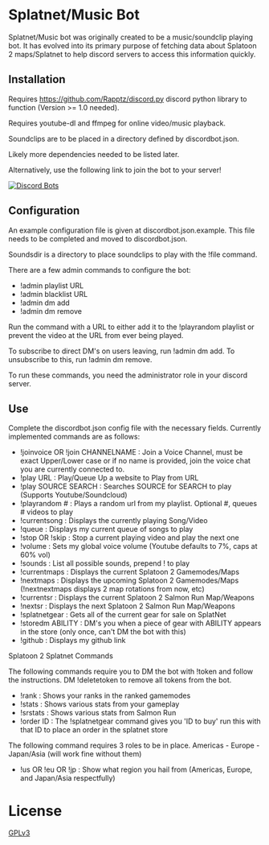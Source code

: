 # Splatnet/Music Bot
Splatnet/Music bot was originally created to be a music/soundclip playing bot. It 
has evolved into its primary purpose of fetching data about Splatoon 2 
maps/Splatnet to help discord servers to access this information 
quickly.

## Installation
Requires https://github.com/Rapptz/discord.py discord python library to 
function (Version >= 1.0 needed).

Requires youtube-dl and ffmpeg for online video/music playback.

Soundclips are to be placed in a directory defined by discordbot.json.

Likely more dependencies needed to be listed later.

Alternatively, use the following link to join the bot to your server!

[![Discord Bots](https://discordbots.org/api/widget/542488723128844312.svg)](https://discordbots.org/bot/542488723128844312)

## Configuration
An example configuration file is given at discordbot.json.example.
This file needs to be completed and moved to discordbot.json.

Soundsdir is a directory to place soundclips to play with the !file
command.

There are a few admin commands to configure the bot:
 - !admin playlist URL
 - !admin blacklist URL
 - !admin dm add
 - !admin dm remove

Run the command with a URL to either add it to the !playrandom playlist or prevent the video at the URL from ever being played.

To subscribe to direct DM's on users leaving, run !admin dm add. To unsubscribe to this, run !admin dm remove.

To run these commands, you need the administrator role in your discord server.

## Use
Complete the discordbot.json config file with the necessary fields. 
Currently implemented commands are as follows:
 - !joinvoice OR !join CHANNELNAME : Join a Voice Channel, must be exact
   Upper/Lower case or if no name is provided, join the voice chat you
   are currently connected to.
 - !play URL : Play/Queue Up a website to Play from URL
 - !play SOURCE SEARCH : Searches SOURCE for SEARCH to play (Supports
   Youtube/Soundcloud)
 - !playrandom # : Plays a random url from my playlist. Optional #,
   queues # videos to play
 - !currentsong : Displays the currently playing Song/Video
 - !queue : Displays my current queue of songs to play
 - !stop OR !skip : Stop a current playing video and play the next one
 - !volume : Sets my global voice volume (Youtube defaults to 7%, caps
   at 60% vol)
 - !sounds : List all possible sounds, prepend ! to play
 - !currentmaps : Displays the current Splatoon 2 Gamemodes/Maps
 - !nextmaps : Displays the upcoming Splatoon 2 Gamemodes/Maps
   (!nextnextmaps displays 2 map rotations from now, etc)
 - !currentsr : Displays the current Splatoon 2 Salmon Run Map/Weapons
 - !nextsr : Displays the next Splatoon 2 Salmon Run Map/Weapons
 - !splatnetgear : Gets all of the current gear for sale on SplatNet
 - !storedm ABILITY : DM's you when a piece of gear with ABILITY appears in the store (only once, can't DM the bot with this)
 - !github : Displays my github link

Splatoon 2 Splatnet Commands

The following commands require you to DM the bot with !token and follow the instructions. DM !deletetoken to remove all tokens from the bot.

 - !rank : Shows your ranks in the ranked gamemodes
 - !stats : Shows various stats from your gameplay
 - !srstats : Shows various stats from Salmon Run
 - !order ID : The !splatnetgear command gives you 'ID to buy' run this with that ID to
   place an order in the splatnet store

The following command requires 3 roles to be in place. Americas - Europe - 
Japan/Asia (will work fine without them)

 - !us OR !eu OR !jp : Show what region you hail from (Americas, Europe,
   and Japan/Asia respectfully)

# License

[GPLv3](https://www.gnu.org/licenses/gpl-3.0.html)

